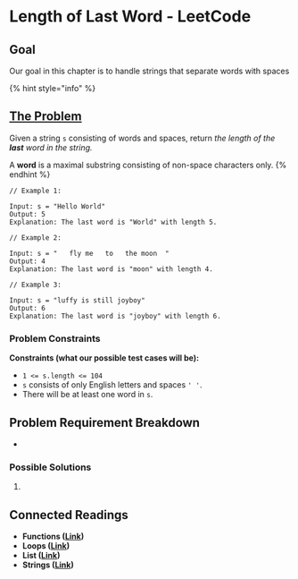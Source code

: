 # Length of Last Word - LeetCode

## Goal

Our goal in this chapter is to handle strings that separate words with spaces

{% hint style="info" %}
## [The Problem](https://leetcode.com/problems/length-of-last-word/description/)

Given a string `s` consisting of words and spaces, return _the length of the **last** word in the string._

A **word** is a maximal substring consisting of non-space characters only.
{% endhint %}

```
// Example 1:

Input: s = "Hello World"
Output: 5
Explanation: The last word is "World" with length 5.

// Example 2:

Input: s = "   fly me   to   the moon  "
Output: 4
Explanation: The last word is "moon" with length 4.

// Example 3:

Input: s = "luffy is still joyboy"
Output: 6
Explanation: The last word is "joyboy" with length 6.
```

### Problem Constraints

**Constraints (what our possible test cases will be):**

* `1 <= s.length <= 104`
* `s` consists of only English letters and spaces `' '`.
* There will be at least one word in `s`.

## Problem Requirement Breakdown

*

### Possible Solutions

1.

## Connected Readings

* **Functions (**[**Link**](../../../02-programming-in-python/defining-functions/functions.md)**)**
* **Loops (**[**Link**](../../../02-programming-in-python/iterations/)**)**
* **List (**[**Link**](../../../02-programming-in-python/tuples-and-lists/list-basics.md)**)**
* **Strings (**[**Link**](../../../02-programming-in-python/strings/)**)**
